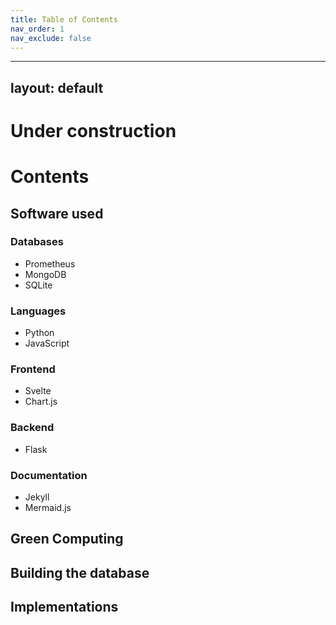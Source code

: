 ```yaml
---
title: Table of Contents  
nav_order: 1
nav_exclude: false     
---
```

---
layout: default
---

# Under construction


# Contents


## Software used
### Databases
* Prometheus
* MongoDB
* SQLite
### Languages
* Python
* JavaScript
### Frontend
* Svelte
* Chart.js
### Backend
* Flask
### Documentation
* Jekyll
* Mermaid.js

## Green Computing

## Building the database

## Implementations



